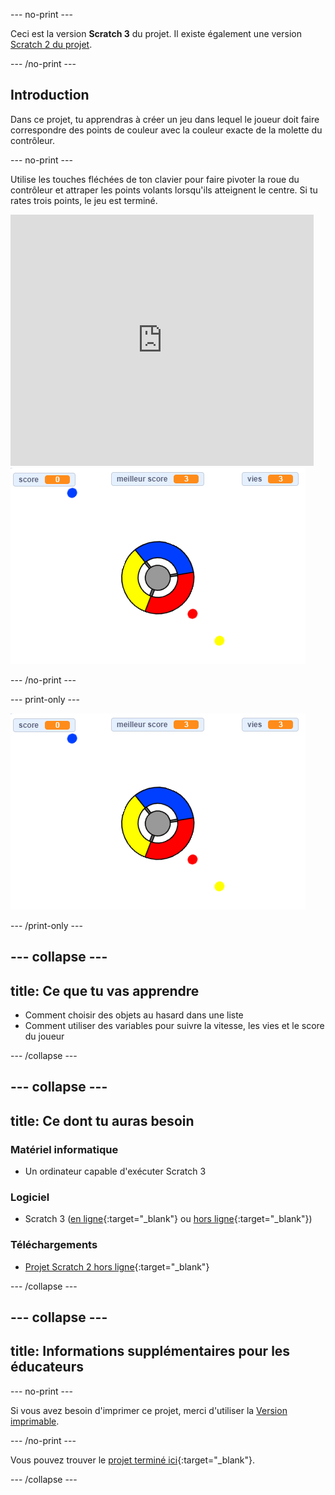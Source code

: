 \--- no-print \---

Ceci est la version **Scratch 3** du projet. Il existe également une version [Scratch 2 du projet](https://projects.raspberrypi.org/en/projects/catch-the-dots-scratch2).

\--- /no-print \---

## Introduction

Dans ce projet, tu apprendras à créer un jeu dans lequel le joueur doit faire correspondre des points de couleur avec la couleur exacte de la molette du contrôleur.

\--- no-print \---

Utilise les touches fléchées de ton clavier pour faire pivoter la roue du contrôleur et attraper les points volants lorsqu'ils atteignent le centre. Si tu rates trois points, le jeu est terminé.

<div class="scratch-preview">
  <iframe allowtransparency="true" width="485" height="402" src="https://scratch.mit.edu/projects/embed/252923761/?autostart=false" frameborder="0" scrolling="no"></iframe>
  <img src="images/dots-final.png">
</div>

\--- /no-print \---

\--- print-only \---

![Capture d'écran des points](images/dots-final.png)

\--- /print-only \---

## \--- collapse \---

## title: Ce que tu vas apprendre

+ Comment choisir des objets au hasard dans une liste
+ Comment utiliser des variables pour suivre la vitesse, les vies et le score du joueur

\--- /collapse \---

## \--- collapse \---

## title: Ce dont tu auras besoin

### Matériel informatique

+ Un ordinateur capable d'exécuter Scratch 3

### Logiciel

+ Scratch 3 ([en ligne](https://rpf.io/scratchon){:target="_blank"} ou [hors ligne](https://rpf.io/scratchoff){:target="_blank"})

### Téléchargements

+ [Projet Scratch 2 hors ligne](https://rpf.io/p/fr-FR/catch-the-dots-go){:target="_blank"}

\--- /collapse \---

## \--- collapse \---

## title: Informations supplémentaires pour les éducateurs

\--- no-print \---

Si vous avez besoin d'imprimer ce projet, merci d'utiliser la [Version imprimable](https://projects.raspberrypi.org/en/projects/catch-the-dots/print).

\--- /no-print \---

Vous pouvez trouver le [projet terminé ici](https://rpf.io/p/fr-FR/catch-the-dots-get){:target="_blank"}.

\--- /collapse \---